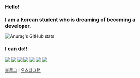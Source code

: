 ### Hello! 

### I am a Korean student who is dreaming of becoming a developer.

<!--
**Chanmi0205/Chanmi0205** is a ✨ _special_ ✨ repository because its `README.md` (this file) appears on your GitHub profile.

Here are some ideas to get you started:

- 🔭 I’m currently working on ...
- 🌱 I’m currently learning ...
- 👯 I’m looking to collaborate on ...
- 🤔 I’m looking for help with ...
- 💬 Ask me about ...
- 📫 How to reach me: ...
- 😄 Pronouns: ...
- ⚡ Fun fact: ...
-->

![Anurag's GitHub stats](https://github-readme-stats.vercel.app/api?username=Chanmi0205&show_icons=true&theme=nord) 

### I can do!!

<p align="center">
  
  <img src="https://img.shields.io/badge/HTML5-E34F26?style=flat-square&logo=HTML5&logoColor=white"/></a> 
  <img src="https://img.shields.io/badge/CSS3-1572B6?style=flat-square&logo=CSS3&logoColor=white"/></a>
  <img src="https://img.shields.io/badge/JavaScript-F7DF1E?style=flat-square&logo=JavaScript&logoColor=white"/></a>
  <img src="https://img.shields.io/badge/Java-007396?style=flat-square&logo=Java&logoColor=white"/></a>
  <img src="https://img.shields.io/badge/JSP-DD6620?style=flat-square&logo=JSP&logoColor=white"/></a>
  <img src="https://img.shields.io/badge/Mysql-E6B91E?style=flat-square&logo=MySql&logoColor=white"/></a> 
  <img src="https://img.shields.io/badge/Python-3766AB?style=flat-square&logo=Python&logoColor=white"/></a>
  
  <a href="https://chanmi1.tistory.com/" text-decoration=none color=while>블로그</a> | <a href="https://www.instagram.com/chanmi_47/" text-decoration=none>인스타그램</a>
 
  </p>

<br/> <br/>

